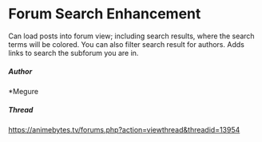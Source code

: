 Forum Search Enhancement
=========

Can load posts into forum view; including search results, where the search terms will be colored. You can also filter search result for authors. Adds links to search the subforum you are in.

##### Author

*Megure

##### Thread

https://animebytes.tv/forums.php?action=viewthread&threadid=13954

